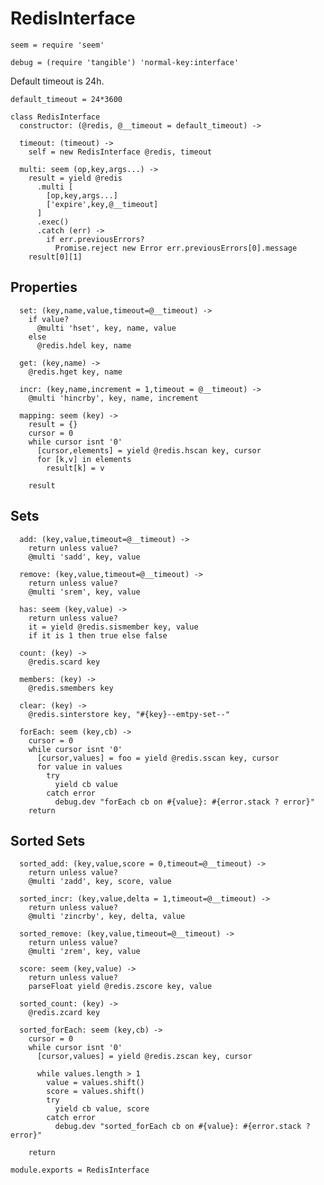 RedisInterface
==============

    seem = require 'seem'

    debug = (require 'tangible') 'normal-key:interface'

Default timeout is 24h.

    default_timeout = 24*3600

    class RedisInterface
      constructor: (@redis, @__timeout = default_timeout) ->

      timeout: (timeout) ->
        self = new RedisInterface @redis, timeout

      multi: seem (op,key,args...) ->
        result = yield @redis
          .multi [
            [op,key,args...]
            ['expire',key,@__timeout]
          ]
          .exec()
          .catch (err) ->
            if err.previousErrors?
              Promise.reject new Error err.previousErrors[0].message
        result[0][1]

Properties
----------

      set: (key,name,value,timeout=@__timeout) ->
        if value?
          @multi 'hset', key, name, value
        else
          @redis.hdel key, name

      get: (key,name) ->
        @redis.hget key, name

      incr: (key,name,increment = 1,timeout = @__timeout) ->
        @multi 'hincrby', key, name, increment

      mapping: seem (key) ->
        result = {}
        cursor = 0
        while cursor isnt '0'
          [cursor,elements] = yield @redis.hscan key, cursor
          for [k,v] in elements
            result[k] = v

        result

Sets
----

      add: (key,value,timeout=@__timeout) ->
        return unless value?
        @multi 'sadd', key, value

      remove: (key,value,timeout=@__timeout) ->
        return unless value?
        @multi 'srem', key, value

      has: seem (key,value) ->
        return unless value?
        it = yield @redis.sismember key, value
        if it is 1 then true else false

      count: (key) ->
        @redis.scard key

      members: (key) ->
        @redis.smembers key

      clear: (key) ->
        @redis.sinterstore key, "#{key}--emtpy-set--"

      forEach: seem (key,cb) ->
        cursor = 0
        while cursor isnt '0'
          [cursor,values] = foo = yield @redis.sscan key, cursor
          for value in values
            try
              yield cb value
            catch error
              debug.dev "forEach cb on #{value}: #{error.stack ? error}"
        return

Sorted Sets
-----------

      sorted_add: (key,value,score = 0,timeout=@__timeout) ->
        return unless value?
        @multi 'zadd', key, score, value

      sorted_incr: (key,value,delta = 1,timeout=@__timeout) ->
        return unless value?
        @multi 'zincrby', key, delta, value

      sorted_remove: (key,value,timeout=@__timeout) ->
        return unless value?
        @multi 'zrem', key, value

      score: seem (key,value) ->
        return unless value?
        parseFloat yield @redis.zscore key, value

      sorted_count: (key) ->
        @redis.zcard key

      sorted_forEach: seem (key,cb) ->
        cursor = 0
        while cursor isnt '0'
          [cursor,values] = yield @redis.zscan key, cursor

          while values.length > 1
            value = values.shift()
            score = values.shift()
            try
              yield cb value, score
            catch error
              debug.dev "sorted_forEach cb on #{value}: #{error.stack ? error}"

        return

    module.exports = RedisInterface
